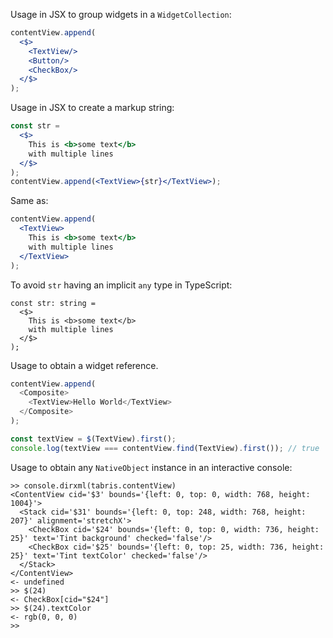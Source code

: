 Usage in JSX to group widgets in a `WidgetCollection`:

```jsx
contentView.append(
  <$>
    <TextView/>
    <Button/>
    <CheckBox/>
  </$>
);
```

Usage in JSX to create a markup string:

```jsx
const str =
  <$>
    This is <b>some text</b>
    with multiple lines
  </$>
);
contentView.append(<TextView>{str}</TextView>);
```

Same as:

```jsx
contentView.append(
  <TextView>
    This is <b>some text</b>
    with multiple lines
  </TextView>
);
```

To avoid `str` having an implicit `any` type in TypeScript:

```tsx
const str: string =
  <$>
    This is <b>some text</b>
    with multiple lines
  </$>
);
```

Usage to obtain a widget reference.
```js
contentView.append(
  <Composite>
    <TextView>Hello World</TextView>
  </Composite>
);

const textView = $(TextView).first();
console.log(textView === contentView.find(TextView).first()); // true
```

Usage to obtain any `NativeObject` instance in an interactive console:

```
>> console.dirxml(tabris.contentView)
<ContentView cid='$3' bounds='{left: 0, top: 0, width: 768, height: 1004}'>
  <Stack cid='$31' bounds='{left: 0, top: 248, width: 768, height: 207}' alignment='stretchX'>
    <CheckBox cid='$24' bounds='{left: 0, top: 0, width: 736, height: 25}' text='Tint background' checked='false'/>
    <CheckBox cid='$25' bounds='{left: 0, top: 25, width: 736, height: 25}' text='Tint textColor' checked='false'/>
  </Stack>
</ContentView>
<- undefined
>> $(24)
<- CheckBox[cid="$24"]
>> $(24).textColor
<- rgb(0, 0, 0)
>>
```